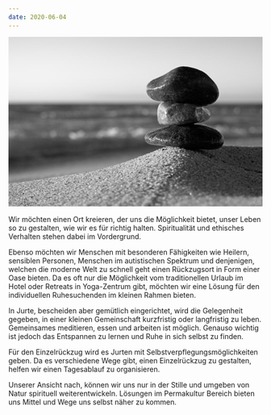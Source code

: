```yaml
---
date: 2020-06-04
---
```



![background image](rocks.jpg)

Wir möchten einen Ort kreieren, der uns die Möglichkeit bietet, unser Leben so zu gestalten, wie wir es für richtig halten. Spiritualität und ethisches Verhalten stehen dabei im Vordergrund. 

Ebenso möchten wir Menschen mit besonderen Fähigkeiten wie Heilern, sensiblen Personen, Menschen im autistischen Spektrum und denjenigen, welchen die moderne Welt zu schnell geht einen Rückzugsort in Form einer Oase bieten. Da es oft nur die Möglichkeit vom traditionellen Urlaub im Hotel oder Retreats in Yoga-Zentrum gibt, möchten wir eine Lösung für den individuellen Ruhesuchenden im kleinen Rahmen bieten. 

In Jurte, bescheiden aber gemütlich eingerichtet, wird die Gelegenheit gegeben, in einer kleinen Gemeinschaft kurzfristig oder langfristig zu leben. Gemeinsames meditieren, essen und arbeiten ist möglich. Genauso wichtig ist jedoch das Entspannen zu lernen und Ruhe in sich selbst zu finden.

Für den Einzelrückzug wird es Jurten mit Selbstverpflegungsmöglichkeiten geben. Da es verschiedene Wege gibt, einen Einzelrückzug zu gestalten, helfen wir einen Tagesablauf zu organisieren. 

Unserer Ansicht nach, können wir uns nur in der Stille und umgeben von Natur spirituell weiterentwickeln. Lösungen im Permakultur Bereich bieten uns Mittel und Wege uns selbst näher zu kommen.

